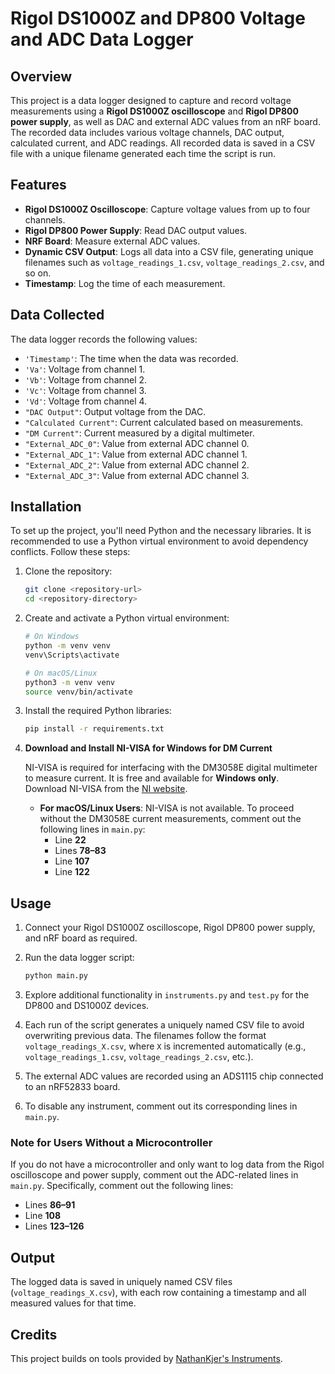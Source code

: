 # Rigol DS1000Z and DP800 Voltage and ADC Data Logger

## Overview

This project is a data logger designed to capture and record voltage measurements using a **Rigol DS1000Z oscilloscope** and **Rigol DP800 power supply**, as well as DAC and external ADC values from an nRF board. The recorded data includes various voltage channels, DAC output, calculated current, and ADC readings. All recorded data is saved in a CSV file with a unique filename generated each time the script is run.

## Features

- **Rigol DS1000Z Oscilloscope**: Capture voltage values from up to four channels.
- **Rigol DP800 Power Supply**: Read DAC output values.
- **NRF Board**: Measure external ADC values.
- **Dynamic CSV Output**: Logs all data into a CSV file, generating unique filenames such as `voltage_readings_1.csv`, `voltage_readings_2.csv`, and so on.
- **Timestamp**: Log the time of each measurement.

## Data Collected

The data logger records the following values:

- `'Timestamp'`: The time when the data was recorded.
- `'Va'`: Voltage from channel 1.
- `'Vb'`: Voltage from channel 2.
- `'Vc'`: Voltage from channel 3.
- `'Vd'`: Voltage from channel 4.
- `"DAC Output"`: Output voltage from the DAC.
- `"Calculated Current"`: Current calculated based on measurements.
- `"DM Current"`: Current measured by a digital multimeter.
- `"External_ADC_0"`: Value from external ADC channel 0.
- `"External_ADC_1"`: Value from external ADC channel 1.
- `"External_ADC_2"`: Value from external ADC channel 2.
- `"External_ADC_3"`: Value from external ADC channel 3.

## Installation

To set up the project, you'll need Python and the necessary libraries. It is recommended to use a Python virtual environment to avoid dependency conflicts. Follow these steps:

1. Clone the repository:
    ```bash
    git clone <repository-url>
    cd <repository-directory>
    ```

2. Create and activate a Python virtual environment:
    ```bash
    # On Windows
    python -m venv venv
    venv\Scripts\activate

    # On macOS/Linux
    python3 -m venv venv
    source venv/bin/activate
    ```

3. Install the required Python libraries:
    ```bash
    pip install -r requirements.txt
    ```

4. **Download and Install NI-VISA for Windows for DM Current**

    NI-VISA is required for interfacing with the DM3058E digital multimeter to measure current. It is free and available for **Windows only**.  
    Download NI-VISA from the [NI website](https://www.ni.com/en/support/downloads/drivers/download.ni-visa.html?srsltid=AfmBOooXD4fyJhTH6-xv9QaH9YscXMzQhNZJmX1KQ85K_iZKBZEXBv1I#544206).  

    - **For macOS/Linux Users**: NI-VISA is not available. To proceed without the DM3058E current measurements, comment out the following lines in `main.py`:  
      - Line **22**  
      - Lines **78–83**  
      - Line **107**  
      - Line **122**

## Usage

1. Connect your Rigol DS1000Z oscilloscope, Rigol DP800 power supply, and nRF board as required.
2. Run the data logger script:
    ```bash
    python main.py
    ```

3. Explore additional functionality in `instruments.py` and `test.py` for the DP800 and DS1000Z devices.

4. Each run of the script generates a uniquely named CSV file to avoid overwriting previous data. The filenames follow the format `voltage_readings_X.csv`, where `X` is incremented automatically (e.g., `voltage_readings_1.csv`, `voltage_readings_2.csv`, etc.).

5. The external ADC values are recorded using an ADS1115 chip connected to an nRF52833 board.

6. To disable any instrument, comment out its corresponding lines in `main.py`.

### **Note for Users Without a Microcontroller**

If you do not have a microcontroller and only want to log data from the Rigol oscilloscope and power supply, comment out the ADC-related lines in `main.py`. Specifically, comment out the following lines:  
- Lines **86–91**  
- Line **108**  
- Lines **123–126**  

## Output

The logged data is saved in uniquely named CSV files (`voltage_readings_X.csv`), with each row containing a timestamp and all measured values for that time.

## Credits

This project builds on tools provided by [NathanKjer's Instruments](https://github.com/nathankjer/instruments).
